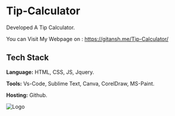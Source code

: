 # Tip-Calculator

Developed A Tip Calculator.

You can Visit My Webpage on : https://gitansh.me/Tip-Calculator/


## Tech Stack

**Language:** HTML, CSS, JS, Jquery.

**Tools:** Vs-Code, Sublime Text, Canva, CorelDraw, MS-Paint.

**Hosting:** Github.


![Logo](https://www.culinaryschools.org/images/tipcalculator.png)

